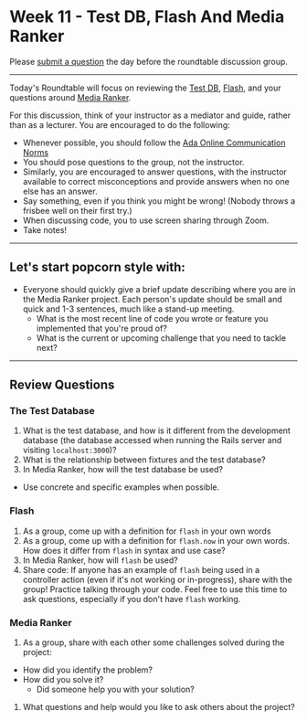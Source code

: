 # Week 11 - Test DB, Flash And Media Ranker

Please [submit a question](https://airtable.com/shrOEPwWbMZXxXlTt) the day before the roundtable discussion group.

---

Today's Roundtable will focus on reviewing the [Test DB](https://learn-2.galvanize.com/cohorts/2036/blocks/1006/content_files/intro-to-rails-3/the-test-db.md), [Flash](https://learn-2.galvanize.com/cohorts/2036/blocks/1006/content_files/intro-to-rails-3/flash.md), and your questions around [Media Ranker](https://github.com/Ada-C14/media-ranker/).

For this discussion, think of your instructor as a mediator and guide, rather than as a lecturer. You are encouraged to do the following:

* Whenever possible, you should follow the [Ada Online Communication Norms](https://learn-2.galvanize.com/cohorts/2036/blocks/882/content_files/00-welcome-to-ada/02-wk01-online-communication-norms.md)
* You should pose questions to the group, not the instructor.
* Similarly, you are encouraged to answer questions, with the instructor available to correct misconceptions and provide answers when no one else has an answer.
* Say something, even if you think you might be wrong! (Nobody throws a frisbee well on their first try.)
* When discussing code, you to use screen sharing through Zoom.
* Take notes!

---

## Let's start popcorn style with:
* Everyone should quickly give a brief update describing where you are in the Media Ranker project. Each person's update should be small and quick and 1-3 sentences, much like a stand-up meeting.
    - What is the most recent line of code you wrote or feature you implemented that you're proud of?
    - What is the current or upcoming challenge that you need to tackle next?

---

## Review Questions

### The Test Database

1. What is the test database, and how is it different from the development database (the database accessed when running the Rails server and visiting `localhost:3000`)?
1. What is the relationship between fixtures and the test database?
1. In Media Ranker, how will the test database be used? 
  * Use concrete and specific examples when possible.

### Flash

1. As a group, come up with a definition for `flash` in your own words
1. As a group, come up with a definition for `flash.now` in your own words. How does it differ from `flash` in syntax and use case?
1. In Media Ranker, how will `flash` be used?
1. Share code: If anyone has an example of `flash` being used in a controller action (even if it's not working or in-progress), share with the group! Practice talking through your code. Feel free to use this time to ask questions, especially if you don't have `flash` working.

### Media Ranker

1. As a group, share with each other some challenges solved during the project:
  * How did you identify the problem?
  * How did you solve it?
    * Did someone help you with your solution?
1. What questions and help would you like to ask others about the project?
